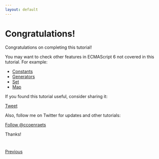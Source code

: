 ```yaml
---
layout: default
---
```


# Congratulations!

Congratulations on completing this tutorial!

You may want to check other features in ECMAScript 6 not covered in this tutorial. For example:

- [Constants](https://developer.mozilla.org/en-US/docs/Web/JavaScript/Reference/Statements/const)
- [Generators](https://developer.mozilla.org/en-US/docs/Web/JavaScript/Reference/Statements/function*)
- [Set](https://developer.mozilla.org/en-US/docs/Web/JavaScript/Reference/Global_Objects/Set)
- [Map](https://developer.mozilla.org/en-US/docs/Web/JavaScript/Reference/Global_Objects/Map)

If you found this tutorial useful, consider sharing it:

<a href="https://twitter.com/share" class="twitter twitter-share-button" data-size="large" data-url="http://ccoenraets.github.io/es6-tutorial" data-text="ECMAScript 6 Tutorial with #Babel6 and #Webpack #ES2015 #ES6 #JavaScript">Tweet</a>

Also, follow me on Twitter for updates and other tutorials:

<a class="twitter twitter-follow-button"
   href="https://twitter.com/ccoenraets"
   data-size="large">
    Follow @ccoenraets</a>

Thanks!


<script>!function(d,s,id){var js,fjs=d.getElementsByTagName(s)[0],p=/^http:/.test(d.location)?'http':'https';if(!d.getElementById(id)){js=d.createElement(s);js.id=id;js.src=p+'://platform.twitter.com/widgets.js';fjs.parentNode.insertBefore(js,fjs);}}(document, 'script', 'twitter-wjs');</script>



<div class="row" style="margin-top:40px;">
<div class="col-sm-12">
<a href="ecmascript6-promises.html" class="btn btn-default"><i class="glyphicon glyphicon-chevron-left"></i> Previous</a>
</div>
</div>
